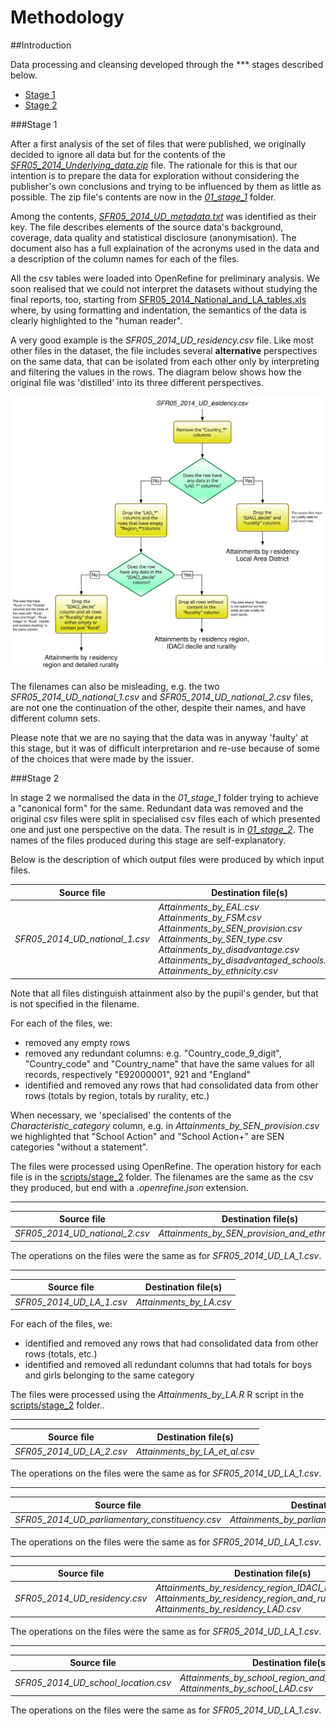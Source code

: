 Methodology
===========

##Introduction

Data processing and cleansing developed through the *** stages described below.

- [Stage 1](#stage-1)
- [Stage 2](#stage-2)

###Stage 1

After a first analysis of the set of files that were published, we originally decided to ignore all data but for the contents of the [*SFR05_2014_Underlying_data.zip*](data/raw/SFR05_2014_Underlying_data.zip) file. The rationale for this is that our intention is to prepare the data for exploration without considering the publisher's own conclusions and trying to be influenced by them as little as possible. The zip file's contents are now in the [*01_stage_1*](data/processed/01_stage_1/) folder.

Among the contents, [*SFR05_2014_UD_metadata.txt*](data/processed/01_stage_1/SFR05_2014_UD_metadata.txt) was identified as their key. The file describes elements of the source data's background, coverage, data quality and statistical disclosure (anonymisation). The document also has a full explaination of the acronyms used in the data and a description of the column names for each of the files. 

All the csv tables were loaded into OpenRefine for preliminary analysis. We soon realised that we could not interpret the datasets without studying the final reports, too, starting from [SFR05_2014_National_and_LA_tables.xls](data/raw/SFR05_2014_National_and_LA_tables.xls) where, by using formatting and indentation, the semantics of the data is clearly highlighted to the "human reader". 

A very good example is the *SFR05_2014_UD_residency.csv* file. Like most other files in the dataset, the file includes several **alternative** perspectives on the same data, that can be isolated from each other only by interpreting and filtering the values in the rows. The diagram below shows how the original file was 'distilled' into its three different perspectives.

![example](images/stage_2_example.svg "example")

The filenames can also be misleading, e.g. the two *SFR05_2014_UD_national_1.csv* and *SFR05_2014_UD_national_2.csv* files, are not one the continuation of the other, despite their names, and have different column sets.

Please note that we are no saying that the data was in anyway 'faulty' at this stage, but it was of difficult interpretarion and re-use because of some of the choices that were made by the issuer.

###Stage 2

In stage 2 we normalised the data in the *01_stage_1* folder trying to achieve a "canonical form" for the same. Redundant data was removed and the original csv files were split in specialised csv files each of which presented one and just one perspective on the data. The result is in [*01_stage_2*](data/processed/02_stage_2/). The names of the files produced during this stage are self-explanatory.

Below is the description of which output files were produced by which input files.

Source file | Destination file(s) 
----------- | ------------------- 
*SFR05_2014_UD_national_1.csv* | *Attainments_by_EAL.csv*<br />*Attainments_by_FSM.csv*<br />*Attainments_by_SEN_provision.csv*<br />*Attainments_by_SEN_type.csv*<br />*Attainments_by_disadvantage.csv*<br />*Attainments_by_disadvantaged_schools.csv*<br />*Attainments_by_ethnicity.csv* 

Note that all files distinguish attainment also by the pupil's gender, but that is not specified in the filename.

For each of the files, we:
- removed any empty rows
- removed any redundant columns: e.g. "Country_code_9_digit", "Country_code" and "Country_name" that have the same values for all records, respectively "E92000001", 921 and "England"
- identified and removed any rows that had consolidated data from other rows (totals by region, totals by rurality, etc.)

When necessary, we 'specialised' the contents of the *Characteristic_category* column, e.g. in *Attainments_by_SEN_provision.csv* we highlighted that "School Action" and "School Action+" are SEN categories "without a statement".

The files were processed using OpenRefine. The operation history for each file is in the [scripts/stage_2](script/stage_2) folder. The filenames are the same as the csv they produced, but end with a *.openrefine.json* extension.

---

Source file | Destination file(s) 
----------- | ------------------- 
*SFR05_2014_UD_national_2.csv* | *Attainments_by_SEN_provision_and_ethnicity.csv*

The operations on the files were the same as for *SFR05_2014_UD_LA_1.csv*.

---

Source file | Destination file(s) 
----------- | ------------------- 
*SFR05_2014_UD_LA_1.csv* | *Attainments_by_LA.csv*

For each of the files, we:
- identified and removed any rows that had consolidated data from other rows (totals, etc.)
- identified and removed all redundant columns that had totals for boys and girls belonging to the same category

The files were processed using the *Attainments_by_LA.R* R script in the [scripts/stage_2](script/stage_2) folder..

---

Source file | Destination file(s) 
----------- | ------------------- 
*SFR05_2014_UD_LA_2.csv* | *Attainments_by_LA_et_al.csv*

The operations on the files were the same as for *SFR05_2014_UD_LA_1.csv*.

---

Source file | Destination file(s) 
----------- | ------------------- 
*SFR05_2014_UD_parliamentary_constituency.csv* | *Attainments_by_parliamentary_constituency.csv*

The operations on the files were the same as for *SFR05_2014_UD_LA_1.csv*.

---

Source file | Destination file(s) 
----------- | ------------------- 
*SFR05_2014_UD_residency.csv* | *Attainments_by_residency_region_IDACI_rurality.csv*<br />*Attainments_by_residency_region_and_rurality_detail.csv*<br />*Attainments_by_residency_LAD.csv*

The operations on the files were the same as for *SFR05_2014_UD_LA_1.csv*.

---

Source file | Destination file(s) 
----------- | ------------------- 
*SFR05_2014_UD_school_location.csv* | *Attainments_by_school_region_and_rurality_detail.csv*<br />*Attainments_by_school_LAD.csv*

The operations on the files were the same as for *SFR05_2014_UD_LA_1.csv*.
